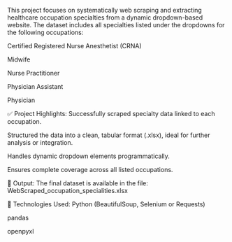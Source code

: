 This project focuses on systematically web scraping and extracting healthcare occupation specialties from a dynamic dropdown-based website. The dataset includes all specialties listed under the dropdowns for the following occupations:

Certified Registered Nurse Anesthetist (CRNA)

Midwife

Nurse Practitioner

Physician Assistant

Physician

✅ Project Highlights:
Successfully scraped specialty data linked to each occupation.

Structured the data into a clean, tabular format (.xlsx), ideal for further analysis or integration.

Handles dynamic dropdown elements programmatically.

Ensures complete coverage across all listed occupations.

📁 Output:
The final dataset is available in the file:
WebScraped_occupation_specialities.xlsx

🔧 Technologies Used:
Python (BeautifulSoup, Selenium or Requests)

pandas

openpyxl
